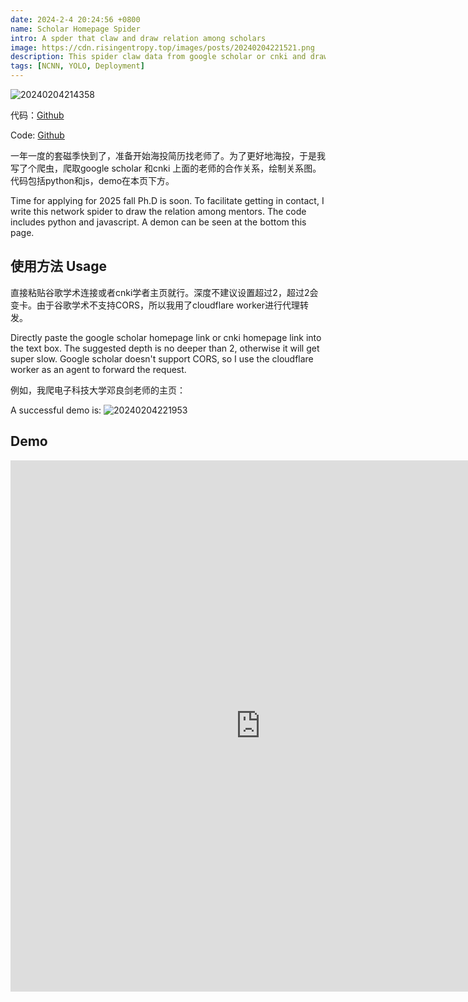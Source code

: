 ```yaml
---
date: 2024-2-4 20:24:56 +0800
name: Scholar Homepage Spider
intro: A spder that claw and draw relation among scholars
image: https://cdn.risingentropy.top/images/posts/20240204221521.png
description: This spider claw data from google scholar or cnki and draw a relation graph among scholars
tags: [NCNN, YOLO, Deployment]
---
```


![20240204214358](https://cdn.risingentropy.top/images/posts/20240204214358.png)

代码：[Github](https://github.com/RisingEntropy/scholar-spider)

Code: [Github](https://github.com/RisingEntropy/scholar-spider)

一年一度的套磁季快到了，准备开始海投简历找老师了。为了更好地海投，于是我写了个爬虫，爬取google scholar 和cnki 上面的老师的合作关系，绘制关系图。代码包括python和js，demo在本页下方。

Time for applying for 2025 fall Ph.D is soon. To facilitate getting in contact, I write this network spider to draw the relation among mentors. The code includes python and javascript. A demon can be seen at the bottom this page.

## 使用方法 Usage
直接粘贴谷歌学术连接或者cnki学者主页就行。深度不建议设置超过2，超过2会变卡。由于谷歌学术不支持CORS，所以我用了cloudflare worker进行代理转发。

Directly paste the google scholar homepage link or cnki homepage link into the text box. The suggested depth is no deeper than 2, otherwise it will get super slow. Google scholar doesn't support CORS, so I use the cloudflare worker as an agent to forward the request.

例如，我爬电子科技大学邓良剑老师的主页：

A successful demo is:
![20240204221953](https://cdn.risingentropy.top/images/posts/20240204221953.png)
## Demo
<iframe src="https://risingentropy.top/single_pages/demo/scholar_spider.html" width="800" height = "850" frameborder="0" marginwidth="0" marginheight="0" scrolling="no" allowfullscreen> </iframe>